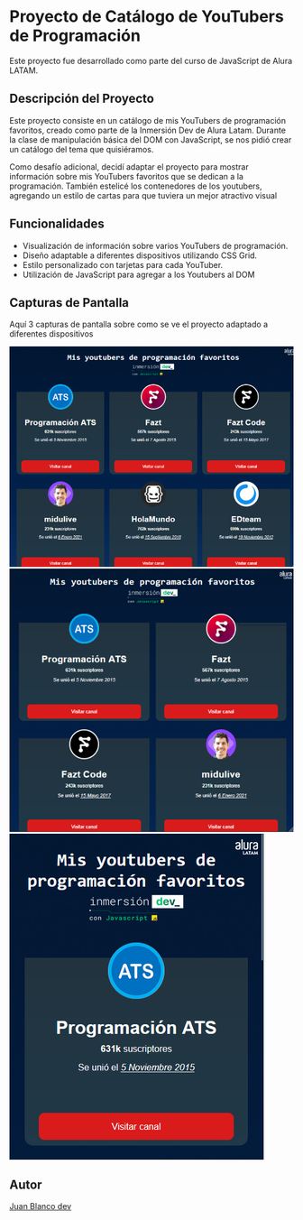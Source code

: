 # Proyecto de Catálogo de YouTubers de Programación

Este proyecto fue desarrollado como parte del curso de JavaScript de Alura LATAM.

## Descripción del Proyecto

Este proyecto consiste en un catálogo de mis YouTubers de programación favoritos, creado como parte de la Inmersión Dev de Alura Latam. Durante la clase de manipulación básica del DOM con JavaScript, se nos pidió crear un catálogo del tema que quisiéramos.

Como desafío adicional, decidí adaptar el proyecto para mostrar información sobre mis YouTubers favoritos que se dedican a la programación. También estelicé los contenedores de los youtubers, agregando un estilo de cartas para que tuviera un mejor atractivo visual

## Funcionalidades

- Visualización de información sobre varios YouTubers de programación.
- Diseño adaptable a diferentes dispositivos utilizando CSS Grid.
- Estilo personalizado con tarjetas para cada YouTuber.
- Utilización de JavaScript para agregar a los Youtubers al DOM

## Capturas de Pantalla
Aquí 3 capturas de pantalla sobre como se ve el proyecto adaptado a diferentes dispositivos

![Captura de Pantalla 1](./screenshots/screenshot_1.png)
![Captura de Pantalla 2](./screenshots/screenshot_2.png)
![Captura de Pantalla 3](./screenshots/screenshot_3.png)

## Autor

[Juan Blanco dev](https://github.com/JuanBlancodev)